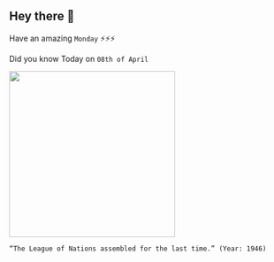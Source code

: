 ## Hey there 👋
Have an amazing `Monday` ⚡⚡⚡

Did you know Today on `08th of April`
 
 [<img src="https://content.wdl.org/11605/thumbnail/1430177549/616x510.jpg" width="300" />](https://www.wdl.org/en/item/11605/#:~:text=At%20the%20initiative%20of%20the,archives%2C%20to%20the%20new%20organization.) 
 ```
“The League of Nations assembled for the last time.” (Year: 1946)
```

